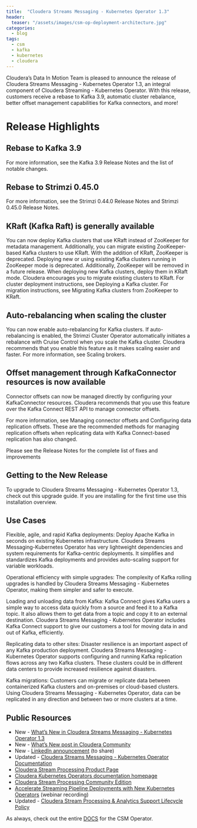 ```yaml
---
title:  "Cloudera Streams Messaging - Kubernetes Operator 1.3"
header:
  teaser: "/assets/images/csm-op-deployment-architecture.jpg"
categories: 
  - blog
tags:
  - csm
  - kafka
  - kubernetes
  - cloudera
---
```


Cloudera’s Data In Motion Team is pleased to announce the release of Cloudera Streams Messaging - Kubernetes Operator 1.3, an integral component of Cloudera Streaming - Kubernetes Operator. With this release, customers receive a rebase to Kafka 3.9, automatic cluster rebalance, better offset management capabilities for Kafka connectors, and more! 

# Release Highlights
## Rebase to Kafka 3.9
For more information, see the Kafka 3.9 Release Notes and the list of notable changes.

## Rebase to Strimzi 0.45.0
For more information, see the Strimzi 0.44.0 Release Notes and Strimzi 0.45.0 Release Notes.

## KRaft (Kafka Raft) is generally available
You can now deploy Kafka clusters that use KRaft instead of ZooKeeper for metadata management. Additionally, you can migrate existing ZooKeeper-based Kafka clusters to use KRaft. 
With the addition of KRaft, ZooKeeper is deprecated. Deploying new or using existing Kafka clusters running in ZooKeeper mode is deprecated. Additionally, ZooKeeper will be removed in a future release. When deploying new Kafka clusters, deploy them in KRaft mode. Cloudera encourages you to migrate existing clusters to KRaft. 
For cluster deployment instructions, see Deploying a Kafka cluster.  For migration instructions, see Migrating Kafka clusters from ZooKeeper to KRaft.

## Auto-rebalancing when scaling the cluster
You can now enable auto-rebalancing for Kafka clusters. If auto-rebalancing is enabled, the Strimzi Cluster Operator automatically initiates a rebalance with Cruise Control when you scale the Kafka cluster. 
Cloudera recommends that you enable this feature as it makes scaling easier and faster. For more information, see  Scaling brokers.

## Offset management through KafkaConnector resources is now available
Connector offsets can now be managed directly by configuring your KafkaConnector resources. 
Cloudera recommends that you use this feature over the Kafka Connect REST API to manage connector offsets.

For more information, see Managing connector offsets and  Configuring data replication offsets. These are the recommended methods for managing replication offsets when replicating data with Kafka Connect-based replication has also changed.

Please see the Release Notes for the complete list of fixes and improvements

## Getting to the New Release
To upgrade to Cloudera Streams Messaging - Kubernetes Operator 1.3, check out this upgrade guide. If you are installing for the first time use this installation overview.

## Use Cases
Flexible, agile, and rapid Kafka deployments: Deploy Apache Kafka in seconds on existing Kubernetes infrastructure. Cloudera Streams Messaging-Kubernetes Operator has very lightweight dependencies and system requirements for Kafka-centric deployments. It simplifies and standardizes Kafka deployments and provides auto-scaling support for variable workloads.

Operational efficiency with simple upgrades: The complexity of Kafka rolling upgrades is handled by Cloudera Streams Messaging - Kubernetes Operator, making them simpler and safer to execute.

Loading and unloading data from Kafka: Kafka Connect gives Kafka users a simple way to access data quickly from a source and feed it to a Kafka topic. It also allows them to get data from a topic and copy it to an external destination. Cloudera Streams Messaging - Kubernetes Operator includes Kafka Connect support to give our customers a tool for moving data in and out of Kafka, efficiently. 

Replicating data to other sites: Disaster resilience is an important aspect of any Kafka production deployment. Cloudera Streams Messaging - Kubernetes Operator supports configuring and running Kafka replication flows across any two Kafka clusters. These clusters could be in different data centers to provide increased resilience against disasters.

Kafka migrations: Customers can migrate or replicate data between containerized Kafka clusters and on-premises or cloud-based clusters.  Using Cloudera Streams Messaging - Kubernetes Operator, data can be replicated in any direction and between two or more clusters at a time.

## Public Resources
  - New - [What’s New in Cloudera Streams Messaging - Kubernetes Operator 1.3]()
  - New - [What’s New post in Cloudera Community]()
  - New - [LinkedIn announcement]() (to share)
  - Updated - [Cloudera Streams Messaging - Kubernetes Operator Documentation]()
  - [Cloudera Stream Processing Product Page]()
  - [Cloudera Kubernetes Operators documentation homepage]()
  - [Cloudera Stream Processing Community Edition]()
  - [Accelerate Streaming Pipeline Deployments with New Kubernetes Operators]() (webinar recording)
  - Updated - [Cloudera Stream Processing & Analytics Support Lifecycle Policy]()


As always, check out the entire [DOCS]() for the CSM Operator.

